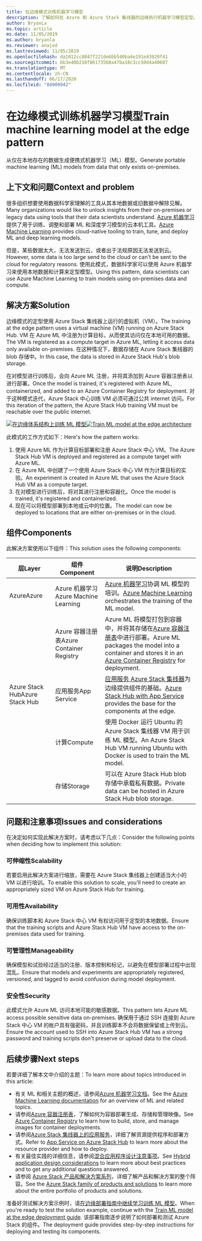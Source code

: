 ```yaml
---
title: 在边缘模式训练机器学习模型
description: 了解如何在 Azure 和 Azure Stack 集线器的边缘执行机器学习模型定型。
author: BryanLa
ms.topic: article
ms.date: 11/05/2019
ms.author: bryanla
ms.reviewer: anajod
ms.lastreviewed: 11/05/2019
ms.openlocfilehash: da1012cc8847f221de6bb540ba4e191e43920f41
ms.sourcegitcommit: bb3e40b210f86173568a47ba18c3cc50d4a40607
ms.translationtype: MT
ms.contentlocale: zh-CN
ms.lasthandoff: 06/17/2020
ms.locfileid: "84909942"
---
```

# <a name="train-machine-learning-model-at-the-edge-pattern"></a><span data-ttu-id="18bf7-103">在边缘模式训练机器学习模型</span><span class="sxs-lookup"><span data-stu-id="18bf7-103">Train machine learning model at the edge pattern</span></span>

<span data-ttu-id="18bf7-104">从仅在本地存在的数据生成便携式机器学习（ML）模型。</span><span class="sxs-lookup"><span data-stu-id="18bf7-104">Generate portable machine learning (ML) models from data that only exists on-premises.</span></span>

## <a name="context-and-problem"></a><span data-ttu-id="18bf7-105">上下文和问题</span><span class="sxs-lookup"><span data-stu-id="18bf7-105">Context and problem</span></span>

<span data-ttu-id="18bf7-106">很多组织想要使用数据科学家理解的工具从其本地数据或旧数据中解除见解。</span><span class="sxs-lookup"><span data-stu-id="18bf7-106">Many organizations would like to unlock insights from their on-premises or legacy data using tools that their data scientists understand.</span></span> <span data-ttu-id="18bf7-107">[Azure 机器学习](/azure/machine-learning/)提供了用于训练、调整和部署 ML 和深度学习模型的云本机工具。</span><span class="sxs-lookup"><span data-stu-id="18bf7-107">[Azure Machine Learning](/azure/machine-learning/) provides cloud-native tooling to train, tune, and deploy ML and deep learning models.</span></span>  

<span data-ttu-id="18bf7-108">但是，某些数据太大，无法发送到云，或者出于法规原因无法发送到云。</span><span class="sxs-lookup"><span data-stu-id="18bf7-108">However, some data is too large send to the cloud or can't be sent to the cloud for regulatory reasons.</span></span> <span data-ttu-id="18bf7-109">使用此模式，数据科学家可以使用 Azure 机器学习来使用本地数据和计算来定型模型。</span><span class="sxs-lookup"><span data-stu-id="18bf7-109">Using this pattern, data scientists can use Azure Machine Learning to train models using on-premises data and compute.</span></span>

## <a name="solution"></a><span data-ttu-id="18bf7-110">解决方案</span><span class="sxs-lookup"><span data-stu-id="18bf7-110">Solution</span></span>

<span data-ttu-id="18bf7-111">边缘模式的定型使用 Azure Stack 集线器上运行的虚拟机（VM）。</span><span class="sxs-lookup"><span data-stu-id="18bf7-111">The training at the edge pattern uses a virtual machine (VM) running on Azure Stack Hub.</span></span> <span data-ttu-id="18bf7-112">VM 在 Azure ML 中注册为计算目标，从而使其访问仅在本地可用的数据。</span><span class="sxs-lookup"><span data-stu-id="18bf7-112">The VM is registered as a compute target in Azure ML, letting it access data only available on-premises.</span></span> <span data-ttu-id="18bf7-113">在这种情况下，数据存储在 Azure Stack 集线器的 blob 存储中。</span><span class="sxs-lookup"><span data-stu-id="18bf7-113">In this case, the data is stored in Azure Stack Hub's blob storage.</span></span>

<span data-ttu-id="18bf7-114">在对模型进行训练后，会向 Azure ML 注册，并将其添加到 Azure 容器注册表以进行部署。</span><span class="sxs-lookup"><span data-stu-id="18bf7-114">Once the model is trained, it's registered with Azure ML, containerized, and added to an Azure Container Registry for deployment.</span></span> <span data-ttu-id="18bf7-115">对于这种模式迭代，Azure Stack 中心训练 VM 必须可通过公共 internet 访问。</span><span class="sxs-lookup"><span data-stu-id="18bf7-115">For this iteration of the pattern, the Azure Stack Hub training VM must be reachable over the public internet.</span></span>

<span data-ttu-id="18bf7-116">[![在边缘体系结构上训练 ML 模型](media/pattern-train-ml-model-at-edge/solution-architecture.png)](media/pattern-train-ml-model-at-edge/solution-architecture.png)</span><span class="sxs-lookup"><span data-stu-id="18bf7-116">[![Train ML model at the edge architecture](media/pattern-train-ml-model-at-edge/solution-architecture.png)](media/pattern-train-ml-model-at-edge/solution-architecture.png)</span></span>

<span data-ttu-id="18bf7-117">此模式的工作方式如下：</span><span class="sxs-lookup"><span data-stu-id="18bf7-117">Here's how the pattern works:</span></span>

1. <span data-ttu-id="18bf7-118">使用 Azure ML 作为计算目标部署和注册 Azure Stack 中心 VM。</span><span class="sxs-lookup"><span data-stu-id="18bf7-118">The Azure Stack Hub VM is deployed and registered as a compute target with Azure ML.</span></span>
2. <span data-ttu-id="18bf7-119">在 Azure ML 中创建了一个使用 Azure Stack 中心 VM 作为计算目标的实验。</span><span class="sxs-lookup"><span data-stu-id="18bf7-119">An experiment is created in Azure ML that uses the Azure Stack Hub VM as a compute target.</span></span>
3. <span data-ttu-id="18bf7-120">在对模型进行训练后，将对其进行注册和容器化。</span><span class="sxs-lookup"><span data-stu-id="18bf7-120">Once the model is trained, it's registered and containerized.</span></span>
4. <span data-ttu-id="18bf7-121">现在可以将模型部署到本地或云中的位置。</span><span class="sxs-lookup"><span data-stu-id="18bf7-121">The model can now be deployed to locations that are either on-premises or in the cloud.</span></span>

## <a name="components"></a><span data-ttu-id="18bf7-122">组件</span><span class="sxs-lookup"><span data-stu-id="18bf7-122">Components</span></span>

<span data-ttu-id="18bf7-123">此解决方案使用以下组件：</span><span class="sxs-lookup"><span data-stu-id="18bf7-123">This solution uses the following components:</span></span>

| <span data-ttu-id="18bf7-124">层</span><span class="sxs-lookup"><span data-stu-id="18bf7-124">Layer</span></span> | <span data-ttu-id="18bf7-125">组件</span><span class="sxs-lookup"><span data-stu-id="18bf7-125">Component</span></span> | <span data-ttu-id="18bf7-126">说明</span><span class="sxs-lookup"><span data-stu-id="18bf7-126">Description</span></span> |
|----------|-----------|-------------|
| <span data-ttu-id="18bf7-127">Azure</span><span class="sxs-lookup"><span data-stu-id="18bf7-127">Azure</span></span> | <span data-ttu-id="18bf7-128">Azure 机器学习</span><span class="sxs-lookup"><span data-stu-id="18bf7-128">Azure Machine Learning</span></span> | <span data-ttu-id="18bf7-129">[Azure 机器学习](/azure/machine-learning/)协调 ML 模型的培训。</span><span class="sxs-lookup"><span data-stu-id="18bf7-129">[Azure Machine Learning](/azure/machine-learning/) orchestrates the training of the ML model.</span></span> |
| | <span data-ttu-id="18bf7-130">Azure 容器注册表</span><span class="sxs-lookup"><span data-stu-id="18bf7-130">Azure Container Registry</span></span> | <span data-ttu-id="18bf7-131">Azure ML 将模型打包到容器中，并将其存储在[Azure 容器注册表](/azure/container-registry/)中进行部署。</span><span class="sxs-lookup"><span data-stu-id="18bf7-131">Azure ML packages the model into a container and stores it in an [Azure Container Registry](/azure/container-registry/) for deployment.</span></span>|
| <span data-ttu-id="18bf7-132">Azure Stack Hub</span><span class="sxs-lookup"><span data-stu-id="18bf7-132">Azure Stack Hub</span></span> | <span data-ttu-id="18bf7-133">应用服务</span><span class="sxs-lookup"><span data-stu-id="18bf7-133">App Service</span></span> | <span data-ttu-id="18bf7-134">[应用服务 Azure Stack 集线器](/azure-stack/operator/azure-stack-app-service-overview)为边缘提供组件的基础。</span><span class="sxs-lookup"><span data-stu-id="18bf7-134">[Azure Stack Hub with App Service](/azure-stack/operator/azure-stack-app-service-overview) provides the base for the components at the edge.</span></span> |
| | <span data-ttu-id="18bf7-135">计算</span><span class="sxs-lookup"><span data-stu-id="18bf7-135">Compute</span></span> | <span data-ttu-id="18bf7-136">使用 Docker 运行 Ubuntu 的 Azure Stack 集线器 VM 用于训练 ML 模型。</span><span class="sxs-lookup"><span data-stu-id="18bf7-136">An Azure Stack Hub VM running Ubuntu with Docker is used to train the ML model.</span></span> |
| | <span data-ttu-id="18bf7-137">存储</span><span class="sxs-lookup"><span data-stu-id="18bf7-137">Storage</span></span> | <span data-ttu-id="18bf7-138">可以在 Azure Stack Hub blob 存储中承载私有数据。</span><span class="sxs-lookup"><span data-stu-id="18bf7-138">Private data can be hosted in Azure Stack Hub blob storage.</span></span> |

## <a name="issues-and-considerations"></a><span data-ttu-id="18bf7-139">问题和注意事项</span><span class="sxs-lookup"><span data-stu-id="18bf7-139">Issues and considerations</span></span>

<span data-ttu-id="18bf7-140">在决定如何实现此解决方案时，请考虑以下几点：</span><span class="sxs-lookup"><span data-stu-id="18bf7-140">Consider the following points when deciding how to implement this solution:</span></span>

### <a name="scalability"></a><span data-ttu-id="18bf7-141">可伸缩性</span><span class="sxs-lookup"><span data-stu-id="18bf7-141">Scalability</span></span>

<span data-ttu-id="18bf7-142">若要启用此解决方案进行缩放，需要在 Azure Stack 集线器上创建适当大小的 VM 以进行培训。</span><span class="sxs-lookup"><span data-stu-id="18bf7-142">To enable this solution to scale, you'll need to create an appropriately sized VM on Azure Stack Hub for training.</span></span>

### <a name="availability"></a><span data-ttu-id="18bf7-143">可用性</span><span class="sxs-lookup"><span data-stu-id="18bf7-143">Availability</span></span>

<span data-ttu-id="18bf7-144">确保训练脚本和 Azure Stack 中心 VM 有权访问用于定型的本地数据。</span><span class="sxs-lookup"><span data-stu-id="18bf7-144">Ensure that the training scripts and Azure Stack Hub VM have access to the on-premises data used for training.</span></span>

### <a name="manageability"></a><span data-ttu-id="18bf7-145">可管理性</span><span class="sxs-lookup"><span data-stu-id="18bf7-145">Manageability</span></span>

<span data-ttu-id="18bf7-146">确保模型和试验经过适当的注册、版本控制和标记，以避免在模型部署过程中出现混乱。</span><span class="sxs-lookup"><span data-stu-id="18bf7-146">Ensure that models and experiments are appropriately registered, versioned, and tagged to avoid confusion during model deployment.</span></span>

### <a name="security"></a><span data-ttu-id="18bf7-147">安全性</span><span class="sxs-lookup"><span data-stu-id="18bf7-147">Security</span></span>

<span data-ttu-id="18bf7-148">此模式允许 Azure ML 访问本地可能的敏感数据。</span><span class="sxs-lookup"><span data-stu-id="18bf7-148">This pattern lets Azure ML access possible sensitive data on-premises.</span></span> <span data-ttu-id="18bf7-149">确保用于通过 SSH 连接到 Azure Stack 中心 VM 的帐户具有强密码，并且训练脚本不会将数据保留或上传到云。</span><span class="sxs-lookup"><span data-stu-id="18bf7-149">Ensure the account used to SSH into Azure Stack Hub VM has a strong password and training scripts don't preserve or upload data to the cloud.</span></span>

## <a name="next-steps"></a><span data-ttu-id="18bf7-150">后续步骤</span><span class="sxs-lookup"><span data-stu-id="18bf7-150">Next steps</span></span>

<span data-ttu-id="18bf7-151">若要详细了解本文中介绍的主题：</span><span class="sxs-lookup"><span data-stu-id="18bf7-151">To learn more about topics introduced in this article:</span></span>

- <span data-ttu-id="18bf7-152">有关 ML 和相关主题的概述，请参阅[Azure 机器学习文档](/azure/machine-learning)。</span><span class="sxs-lookup"><span data-stu-id="18bf7-152">See the [Azure Machine Learning documentation](/azure/machine-learning) for an overview of ML and related topics.</span></span>
- <span data-ttu-id="18bf7-153">请参阅[Azure 容器注册表](/azure/container-registry/)，了解如何为容器部署生成、存储和管理映像。</span><span class="sxs-lookup"><span data-stu-id="18bf7-153">See [Azure Container Registry](/azure/container-registry/) to learn how to build, store, and manage images for container deployments.</span></span>
- <span data-ttu-id="18bf7-154">请参阅[Azure Stack 集线器上的应用服务](/azure-stack/operator/azure-stack-app-service-overview)，详细了解资源提供程序和部署方式。</span><span class="sxs-lookup"><span data-stu-id="18bf7-154">Refer to [App Service on Azure Stack Hub](/azure-stack/operator/azure-stack-app-service-overview) to learn more about the resource provider and how to deploy.</span></span>
- <span data-ttu-id="18bf7-155">有关最佳实践的详细信息，请参阅[混合应用程序设计注意事项](overview-app-design-considerations.md)。</span><span class="sxs-lookup"><span data-stu-id="18bf7-155">See [Hybrid application design considerations](overview-app-design-considerations.md) to learn more about best practices and to get any additional questions answered.</span></span>
- <span data-ttu-id="18bf7-156">请参阅 [Azure Stack 产品和解决方案系列](/azure-stack)，详细了解产品和解决方案的整个阵容。</span><span class="sxs-lookup"><span data-stu-id="18bf7-156">See the [Azure Stack family of products and solutions](/azure-stack) to learn more about the entire portfolio of products and solutions.</span></span>

<span data-ttu-id="18bf7-157">准备好测试解决方案示例时，请[在边缘部署指南中继续学习训练 ML 模型](https://aka.ms/edgetrainingdeploy)。</span><span class="sxs-lookup"><span data-stu-id="18bf7-157">When you're ready to test the solution example, continue with the [Train ML model at the edge deployment guide](https://aka.ms/edgetrainingdeploy).</span></span> <span data-ttu-id="18bf7-158">该部署指南逐步说明了如何部署和测试 Azure Stack 的组件。</span><span class="sxs-lookup"><span data-stu-id="18bf7-158">The deployment guide provides step-by-step instructions for deploying and testing its components.</span></span>

